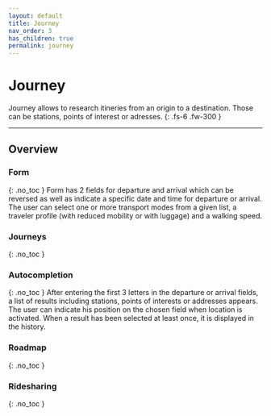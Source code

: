 ```yaml
---
layout: default
title: Journey
nav_order: 3
has_children: true
permalink: journey
---
```


# Journey

Journey allows to research itineries from an origin to a destination. Those can be stations, points of interest or adresses.
{: .fs-6 .fw-300 }

---

## Overview

<!-- Insérer schéma -->

### Form
{: .no_toc }
Form has 2 fields for departure and arrival which can be reversed as well as indicate a specific date and time for departure or arrival.
The user can select one or more transport modes from a given list, a traveler profile (with reduced mobility or with luggage) and a walking speed.

### Journeys
{: .no_toc }


### Autocompletion
{: .no_toc }
After entering the first 3 letters in the departure or arrival fields, a list of results including stations, points of interests or addresses appears.
The user can indicate his position on the chosen field when location is activated. When a result has been selected at least once, it is displayed in the history.

### Roadmap
{: .no_toc }

### Ridesharing
{: .no_toc }